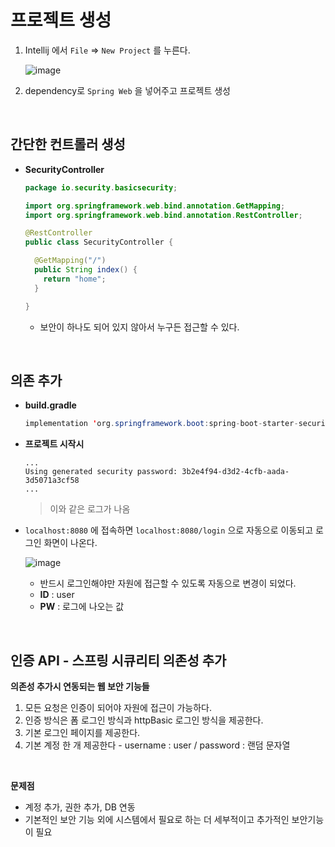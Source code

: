 # 프로젝트 생성

1. Intellij 에서 `File` => `New Project` 를 누른다.

   ![image](https://user-images.githubusercontent.com/43431081/89961837-f6ed7000-dc7d-11ea-9804-41863fa6fa87.png)

2. dependency로 `Spring Web` 을 넣어주고 프로젝트 생성

<br>

## 간단한 컨트롤러 생성

* **SecurityController**

  ```java
  package io.security.basicsecurity;
  
  import org.springframework.web.bind.annotation.GetMapping;
  import org.springframework.web.bind.annotation.RestController;
  
  @RestController
  public class SecurityController {
  
    @GetMapping("/")
    public String index() {
      return "home";
    }
  
  }
  ```

  * 보안이 하나도 되어 있지 않아서 누구든 접근할 수 있다.

<br>

## 의존 추가

* **build.gradle**

  ```java
  implementation 'org.springframework.boot:spring-boot-starter-security'
  ```

* **프로젝트 시작시**

  ```
  ...
  Using generated security password: 3b2e4f94-d3d2-4cfb-aada-3d5071a3cf58
  ...
  ```

  > 이와 같은 로그가 나옴

* `localhost:8080` 에 접속하면 `localhost:8080/login` 으로 자동으로 이동되고 로그인 화면이 나온다.

  ![image](https://user-images.githubusercontent.com/43431081/89962067-9c084880-dc7e-11ea-89e5-cc2e7004a2e7.png)

  * 반드시 로그인해야만 자원에 접근할 수 있도록 자동으로 변경이 되었다.
  * **ID** : user
  * **PW** : 로그에 나오는 값

<br>

## 인증 API - 스프링 시큐리티 의존성 추가

**의존성 추가시 연동되는 웹 보안 기능들**

1. 모든 요청은 인증이 되어야 자원에 접근이 가능하다.
2. 인증 방식은 폼 로그인 방식과 httpBasic 로그인 방식을 제공한다.
3. 기본 로그인 페이지를 제공한다.
4. 기본 계정 한 개 제공한다 - username : user / password : 랜덤 문자열

<br>

**문제점**

* 계정 추가, 권한 추가, DB 연동
* 기본적인 보안 기능 외에 시스템에서 필요로 하는 더 세부적이고 추가적인 보안기능이 필요